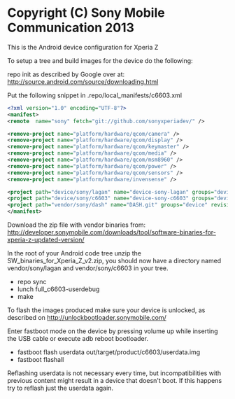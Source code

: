 Copyright (C) Sony Mobile Communication 2013
============================================

This is the Android device configuration for Xperia Z

To setup a tree and build images for the device do the following:

repo init as described by Google over at:
http://source.android.com/source/downloading.html

Put the following snippet in .repo/local_manifests/c6603.xml

```xml
<?xml version="1.0" encoding="UTF-8"?>
<manifest>
<remote  name="sony" fetch="git://github.com/sonyxperiadev/" />

<remove-project name="platform/hardware/qcom/camera" />
<remove-project name="platform/hardware/qcom/display" />
<remove-project name="platform/hardware/qcom/keymaster" />
<remove-project name="platform/hardware/qcom/media" />
<remove-project name="platform/hardware/qcom/msm8960" />
<remove-project name="platform/hardware/qcom/power" />
<remove-project name="platform/hardware/qcom/sensors" />
<remove-project name="platform/hardware/invensense" />

<project path="device/sony/lagan" name="device-sony-lagan" groups="device" remote="sony" revision="master" />
<project path="device/sony/c6603" name="device-sony-c6603" groups="device" remote="sony" revision="master" />
<project path="vendor/sony/dash" name="DASH.git" groups="device" revision="master" remote="sony" />
</manifest>
```

Download the zip file with vendor binaries from:
http://developer.sonymobile.com/downloads/tool/software-binaries-for-xperia-z-updated-version/

In the root of your Android code tree unzip the SW_binaries_for_Xperia_Z_v2.zip,
you should now have a directory named vendor/sony/lagan and vendor/sony/c6603 in your tree.

* repo sync
* lunch full_c6603-userdebug
* make

To flash the images produced make sure your device is unlocked, as described on
http://unlockbootloader.sonymobile.com/

Enter fastboot mode on the device by pressing volume up while inserting the USB
cable or execute adb reboot bootloader.

* fastboot flash userdata out/target/product/c6603/userdata.img
* fastboot flashall

Reflashing userdata is not necessary every time, but incompatibilities with
previous content might result in a device that doesn't boot. If this happens
try to reflash just the userdata again.
